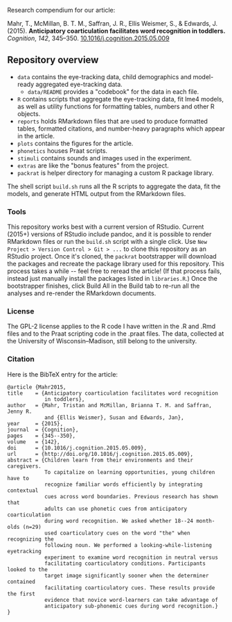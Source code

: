 Research compendium for our article:

Mahr, T., McMillan, B. T. M., Saffran, J. R., Ellis Weismer, S., & Edwards, J. (2015). 
**Anticipatory coarticulation facilitates word recognition in toddlers.** _Cognition_, 
_142_, 345–350. [10.1016/j.cognition.2015.05.009](http://doi.org/10.1016/j.cognition.2015.05.009)

## Repository overview

* `data` contains the eye-tracking data, child demographics and model-ready 
  aggregated eye-tracking data. 
    - `data/README` provides a "codebook" for the data in each file.
* `R` contains scripts that aggregate the eye-tracking data, fit lme4 models, 
  as well as utility functions for formatting tables, numbers and other R 
  objects.
* `reports` holds RMarkdown files that are used to produce formatted tables, 
  formatted citations, and number-heavy paragraphs which appear in the article.
* `plots` contains the figures for the article.
* `phonetics` houses Praat scripts.
* `stimuli` contains sounds and images used in the experiment.
* `extras` are like the "bonus features" from the project.
* `packrat` is helper directory for managing a custom R package library.

The shell script `build.sh` runs all the R scripts to aggregate the data, fit
the models, and generate HTML output from the RMarkdown files.

### Tools 

This repository works best with a current version of RStudio. Current (2015+) versions 
of RStudio include pandoc, and it is possible to render RMarkdown files or run the 
`build.sh` script with a single click. Use `New Project > Version Control > Git > ...` 
to clone this repository as an RStudio project. Once it's cloned, the `packrat` 
bootstrapper will download the packages and recreate the package library used for this 
repository. This process takes a while -- feel free to reread the article! (If that 
process fails, instead just manually install the packages listed  in `libraries.R`.) 
Once the bootstrapper finishes, click Build All in the Build tab to re-run all the 
analyses and re-render the RMarkdown documents.

### License 

The GPL-2 license applies to the R code I have written in the .R and .Rmd files and 
to the Praat scripting code in the .praat files. The data, collected at the University 
of Wisconsin–Madison, still belong to the university.

### Citation

Here is the BibTeX entry for the article:

```
@article {Mahr2015,
title    = {Anticipatory coarticulation facilitates word recognition 
            in toddlers},
author   = {Mahr, Tristan and McMillan, Brianna T. M. and Saffran, Jenny R. 
            and {Ellis Weismer}, Susan and Edwards, Jan},
year     = {2015},
journal  = {Cognition},
pages    = {345--350},
volume   = {142},
doi      = {10.1016/j.cognition.2015.05.009},
url      = {http://doi.org/10.1016/j.cognition.2015.05.009},
abstract = {Children learn from their environments and their caregivers. 
            To capitalize on learning opportunities, young children have to 
            recognize familiar words efficiently by integrating contextual 
            cues across word boundaries. Previous research has shown that 
            adults can use phonetic cues from anticipatory coarticulation 
            during word recognition. We asked whether 18--24 month-olds (n=29) 
            used coarticulatory cues on the word "the" when recognizing the 
            following noun. We performed a looking-while-listening eyetracking 
            experiment to examine word recognition in neutral versus 
            facilitating coarticulatory conditions. Participants looked to the 
            target image significantly sooner when the determiner contained 
            facilitating coarticulatory cues. These results provide the first 
            evidence that novice word-learners can take advantage of 
            anticipatory sub-phonemic cues during word recognition.}
}
```
